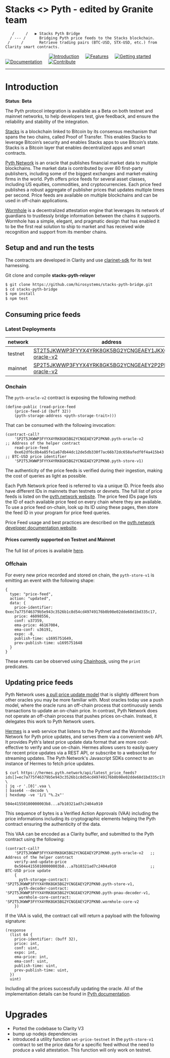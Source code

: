 # Stacks <> Pyth - edited by Granite team

       /     /   ▶ Stacks Pyth Bridge
      / --- /      Bridging Pyth price feeds to the Stacks blockchain.
     /     /       Retrieve trading pairs (BTC-USD, STX-USD, etc.) from Clarity smart contracts.

&nbsp;&nbsp;&nbsp;&nbsp;&nbsp;&nbsp;&nbsp;&nbsp;&nbsp;&nbsp;&nbsp;&nbsp;&nbsp;&nbsp;&nbsp;&nbsp;&nbsp;&nbsp;&nbsp;&nbsp;&nbsp;&nbsp;&nbsp;&nbsp;&nbsp;&nbsp;&nbsp;&nbsp;&nbsp;&nbsp;&nbsp;&nbsp;&nbsp;&nbsp;&nbsp;[![Introduction](https://img.shields.io/badge/%23-%20Introduction%20-orange?labelColor=gray)](#Introduction)
&nbsp;&nbsp;&nbsp;&nbsp;[![Features](https://img.shields.io/badge/%23-Features-orange?labelColor=gray)](#Features)
&nbsp;&nbsp;&nbsp;&nbsp;[![Getting started](https://img.shields.io/badge/%23-Quick%20Start-orange?labelColor=gray)](#Quick-start)
&nbsp;&nbsp;&nbsp;&nbsp;[![Documentation](https://img.shields.io/badge/%23-Documentation-orange?labelColor=gray)](#Documentation)
&nbsp;&nbsp;&nbsp;&nbsp;[![Contribute](https://img.shields.io/badge/%23-Contribute-orange?labelColor=gray)](#Contribute)

---

# Introduction

**Status**: **Beta**

The Pyth protocol integration is available as a Beta on both testnet and mainnet networks, to help developers test, give feedback, and ensure the reliability and stability of the integration.

[Stacks](http://stacks.co) is a blockchain linked to Bitcoin by its consensus mechanism that spans the two chains, called Proof of Transfer. This enables Stacks to leverage Bitcoin’s security and enables Stacks apps to use Bitcoin’s state.
Stacks is a Bitcoin layer that enables decentralized apps and smart contracts.

[Pyth Network](https://pyth.network) is an oracle that publishes financial market data to multiple blockchains. The market data is contributed by over 80 first-party publishers, including some of the biggest exchanges and market-making firms in the world. Pyth offers price feeds for several asset classes, including US equities, commodities, and cryptocurrencies. Each price feed publishes a robust aggregate of publisher prices that updates multiple times per second.
Price feeds are available on multiple blockchains and can be used in off-chain applications.

[Wormhole](https://wormhole.com) is a decentralized attestation engine that leverages its network of guardians to trustlessly bridge information between the chains it supports. Wormhole has a simple, elegant, and pragmatic design that has enabled it to be the first real solution to ship to market and has received wide recognition and support from its member chains.

## Setup and and run the tests

The contracts are developed in Clarity and use [clarinet-sdk](https://www.npmjs.com/package/@hirosystems/clarinet-sdk) for its test harnessing.

Git clone and compile **stacks-pyth-relayer**

```bash
$ git clone https://github.com/hirosystems/stacks-pyth-bridge.git
$ cd stacks-pyth-bridge
$ npm install
$ npm test
```

## Consuming price feeds

### Latest Deployments

| network | address                                                                                                                                                                    |
| ------- | -------------------------------------------------------------------------------------------------------------------------------------------------------------------------- |
| testnet | [ST2T5JKWWP3FYYX4YRK8GK5BG2YCNGEAEY1JKX06E.pyth-oracle-v2](https://explorer.hiro.so/txid/0x59dc127b983fcb8027706191b62138eb73a3ade8ecdbad5e99df4d2bfbbd6dfb?chain=testnet) |
| mainnet | [SP2T5JKWWP3FYYX4YRK8GK5BG2YCNGEAEY2P2PKN0.pyth-oracle-v2](https://explorer.hiro.so/txid/0xee803f98e61c1d46d36d130c29d4a78099c8fb5700528226f3dc5a104954ffeb?chain=mainnet) |

### Onchain

The `pyth-oracle-v2` contract is exposing the following method:

```clarity
(define-public (read-price-feed
    (price-feed-id (buff 32))
    (pyth-storage-address <pyth-storage-trait>)))
```

That can be consumed with the following invocation:

```clarity
(contract-call?
    'SP2T5JKWWP3FYYX4YRK8GK5BG2YCNGEAEY2P2PKN0.pyth-oracle-v2                ;; Address of the helper contract
    read-price-feed
    0xe62df6c8b4a85fe1a67db44dc12de5db330f7ac66b72dc658afedf0f4a415b43      ;; BTC-USD price identifier
    'SP2T5JKWWP3FYYX4YRK8GK5BG2YCNGEAEY2P2PKN0.pyth-store-v1)
```

The authenticity of the price feeds is verified during their ingestion, making the cost of queries as light as possible.

Each Pyth Network price feed is referred to via a unique ID. Price feeds also have different IDs in mainnets than testnets or devnets. The full list of price feeds is listed on the [pyth.network website](https://pyth.network/price-feeds/). The price feed IDs page lists the ID of each available price feed on every chain where they are available. To use a price feed on-chain, look up its ID using these pages, then store the feed ID in your program for price feed queries.

Price Feed usage and best practices are described on the [pyth.network developer documentation website](https://docs.pyth.network/documentation/pythnet-price-feeds/best-practices).

#### Prices currently supported on Testnet and Mainnet

The full list of prices is available [here](https://pyth.network/price-feeds/).

### Offchain

For every new price recorded and stored on chain, the `pyth-store-v1` is emitting an event with the following shape:

```clarity
{
  type: "price-feed",
  action: "updated",
  data: {
    price-identifier: 0xec7a775f46379b5e943c3526b1c8d54cd49749176b0b98e02dde68d1bd335c17,
    price: 46098556,
    conf: u37359,
    ema-price: 46167004,
    ema-conf: u36191,
    expo: -8,
    publish-time: u1695751649,
    prev-publish-time: u1695751648
  }
}
```

These events can be observed using [Chainhook](https://github.com/hirosystems/chainhook), using the `print` predicates.

## Updating price feeds

Pyth Network uses [a pull price update model](https://docs.pyth.network/documentation/pythnet-price-feeds/on-demand) that is slightly different from other oracles you may be more familiar with. Most oracles today use a push model, where the oracle runs an off-chain process that continuously sends transactions to update an on-chain price. In contrast, Pyth Network does not operate an off-chain process that pushes prices on-chain. Instead, it delegates this work to Pyth Network users.

[Hermes](https://docs.pyth.network/documentation/pythnet-price-feeds/hermes) is a web service that listens to the Pythnet and the Wormhole Network for Pyth price updates, and serves them via a convenient web API. It provides Pyth's latest price update data format that are more cost-effective to verify and use on-chain.
Hermes allows users to easily query for recent price updates via a REST API, or subscribe to a websocket for streaming updates. The Pyth Network's Javascript SDKs connect to an instance of Hermes to fetch price updates.

```console
$ curl https://hermes.pyth.network/api/latest_price_feeds?ids[]=ec7a775f46379b5e943c3526b1c8d54cd49749176b0b98e02dde68d1bd335c17&binary=true \
| jq -r '.[0]'.vaa \
| base64 --decode \
| hexdump -ve '1/1 "%.2x"'

504e41550100000003b8...a7b10321ad7c2404a910
```

This sequence of bytes is a Verified Action Approvals (VAA) including the price informations including its cryptographic elements helping the Pyth contract ensuring the authenticity of the data.

This VAA can be encoded as a Clarity buffer, and submitted to the Pyth contract using the following:

```clarity
(contract-call?
    'SP2T5JKWWP3FYYX4YRK8GK5BG2YCNGEAEY2P2PKN0.pyth-oracle-v2   ;; Address of the helper contract
    verify-and-update-price
    0x504e41550100000003b8...a7b10321ad7c2404a910               ;; BTC-USD price update
    {
      pyth-storage-contract: 'SP2T5JKWWP3FYYX4YRK8GK5BG2YCNGEAEY2P2PKN0.pyth-store-v1,
      pyth-decoder-contract: 'SP2T5JKWWP3FYYX4YRK8GK5BG2YCNGEAEY2P2PKN0.pyth-pnau-decoder-v1,
      wormhole-core-contract: 'SP2T5JKWWP3FYYX4YRK8GK5BG2YCNGEAEY2P2PKN0.wormhole-core-v2
    })
```

If the VAA is valid, the contract call will return a payload with the following signature:

```clarity
(response
  (list 64 {
    price-identifier: (buff 32),
    price: int,
    conf: uint,
    expo: int,
    ema-price: int,
    ema-conf: uint,
    publish-time: uint,
    prev-publish-time: uint,
  })
  uint)
```

Including all the prices successfully updating the oracle.
All of the implementation details can be found in [Pyth documentation](https://docs.pyth.network/documentation/how-pyth-works).

# Upgrades
- Ported the codebase to Clarity V3
- bump up nodejs dependencies
- introduced a utility function `set-price-testnet` in the `pyth-store-v1` contract to set the price data for a specific feed without the need to produce a valid attestation. This function will only work on testnet.
